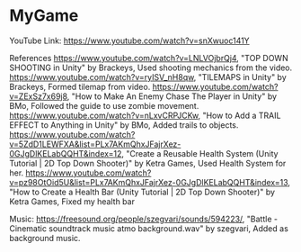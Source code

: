 # MyGame

YouTube Link: https://www.youtube.com/watch?v=snXwuoc141Y

References
https://www.youtube.com/watch?v=LNLVOjbrQj4, "TOP DOWN SHOOTING in Unity" by Brackeys, Used shooting mechanics from the video.
https://www.youtube.com/watch?v=ryISV_nH8qw, "TILEMAPS in Unity" by Brackeys, Formed tilemap from video.
https://www.youtube.com/watch?v=ZExSz7x69j8, "How to Make An Enemy Chase The Player in Unity" by 
BMo, Followed the guide to use zombie movement.
https://www.youtube.com/watch?v=nLxvCRPJCKw, "How to Add a TRAIL EFFECT to Anything in Unity" by BMo, Added trails to objects.
https://www.youtube.com/watch?v=5ZdD1LEWFXA&list=PLx7AKmQhxJFajrXez-0GJgDlKELabQQHT&index=12, "Create a Reusable Health System (Unity Tutorial | 2D Top Down Shooter)" by Ketra Games, Used Health System for her.
https://www.youtube.com/watch?v=pz98OtOid5U&list=PLx7AKmQhxJFajrXez-0GJgDlKELabQQHT&index=13, "How to Create a Health Bar (Unity Tutorial | 2D Top Down Shooter)" by Ketra Games, Fixed my health bar

Music:
https://freesound.org/people/szegvari/sounds/594223/, "Battle - Cinematic soundtrack music atmo background.wav" by szegvari, Added as background music.
